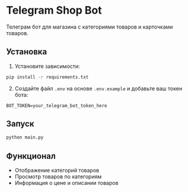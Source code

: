 # Telegram Shop Bot

Телеграм бот для магазина с категориями товаров и карточками товаров.

## Установка

1. Установите зависимости:
```bash
pip install -r requirements.txt
```

2. Создайте файл `.env` на основе `.env.example` и добавьте ваш токен бота:
```
BOT_TOKEN=your_telegram_bot_token_here
```

## Запуск

```bash
python main.py
```

## Функционал

- Отображение категорий товаров
- Просмотр товаров по категориям
- Информация о цене и описании товаров

